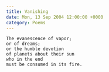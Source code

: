 ```yaml
---
title: Vanishing
date: Mon, 13 Sep 2004 12:00:00 +0000
category: Poems
---
```


    The evanescence of vapor;  
    or of dreams;  
    or the humble devotion  
    of planets about their sun  
    who in the end  
    must be consumed in its fire.


